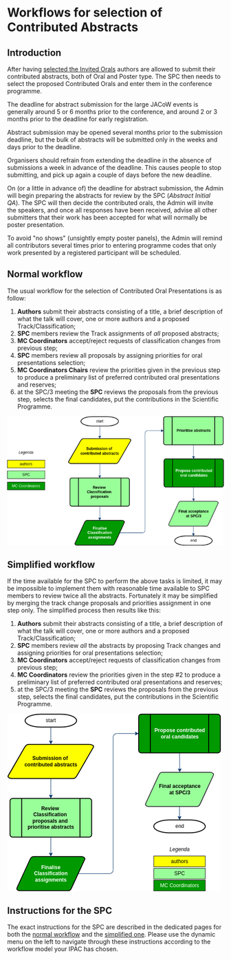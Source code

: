 # Workflows for selection of Contributed Abstracts

## Introduction

After having [selected the Invited Orals](/InvitedOrals/intro) authors are allowed to submit their contributed abstracts, both of Oral and Poster type. The SPC then needs to select the proposed Contributed Orals and enter them in the conference programme.

The deadline for abstract submission for the large JACoW events is generally around 5 or 6 months prior to the conference, and around 2 or 3 months prior to the
deadline for early registration.

Abstract submission may be opened several months prior to the submission deadline, but the bulk of abstracts will be submitted only in the weeks and days prior to the
deadline.

Organisers should refrain from extending the deadline in the absence of submissions a week in advance of the deadline. This causes people to stop submitting, and pick up again a couple of days before the new deadline. 

On (or a little in advance of) the deadline for abstract submission, the Admin will begin preparing the abstracts for review by the SPC (*Abstract Initial QA*). The SPC will then decide the contributed orals, the Admin will invite the speakers, and once all responses have been received, advise all other submitters that their work has been accepted for what will normally be poster presentation.

To avoid "no shows" (unsightly empty poster panels), the Admin will remind all contributors several times prior to entering programme codes that only work presented by a registered participant will be scheduled.

## Normal workflow

The usual workflow for the selection of Contributed Oral Presentations is as follow:

1. **Authors** submit their abstracts consisting of a title, a brief description of what
    the talk will cover, one or more authors and a proposed Track/Classification;
2. **SPC** members review the Track assignments of *all* proposed abstracts;
3. **MC Coordinators** accept/reject requests of classification changes from previous step;
4. **SPC** members review all proposals by assigning priorities for oral presentations selection;
5. **MC Coordinators Chairs** review the priorities given in the previous step to produce a preliminary list of preferred contributed oral presentations and reserves;
6. at the SPC/3 meeting the **SPC** reviews the proposals from the previous step, selects the final candidates, put the contributions in the Scientific Programme.

![](img/workflow.png)

## Simplified workflow

If the time available for the SPC to perform the above tasks is limited, it may be impossible to implement them with reasonable time available to SPC members to review twice all the abstracts. Fortunately it may be simplified by merging the track change proposals and priorities assignment in one step only. The simplified process then results like this:

1. **Authors** submit their abstracts consisting of a title, a brief description of what
   the talk will cover, one or more authors and a proposed Track/Classification;
2. **SPC** members review *all* the abstracts by proposing Track changes and assigning priorities for oral presentations selection;
3. **MC Coordinators** accept/reject requests of classification changes from previous step;
4. **MC Coordinators** review the priorities given in the step #2 to produce a preliminary list of preferred contributed oral presentations and reserves;
5. at the SPC/3 meeting the **SPC** reviews the proposals from the previous step, selects the final candidates, put the contributions in the Scientific Programme.

![](img/workflow-s.png)

## Instructions for the SPC

The exact instructions for the SPC are described in the dedicated pages for both the [normal workflow](SPCtrackreview.md) and the [simplified one](SPCreview-s.md). Please use the dynamic menu on the left to navigate through these instructions according to the workflow model your IPAC has chosen.

